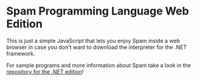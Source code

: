 # Spam Programming Language Web Edition

This is just a simple JavaScript that lets you enjoy Spam inside a web browser in case you don't want to download the interpreter for the .NET framework.

For sample programs and more information about Spam take a look in the [repository for the .NET edition](https://github.com/Tricky1975/SpamProgrammingLanguage)!

